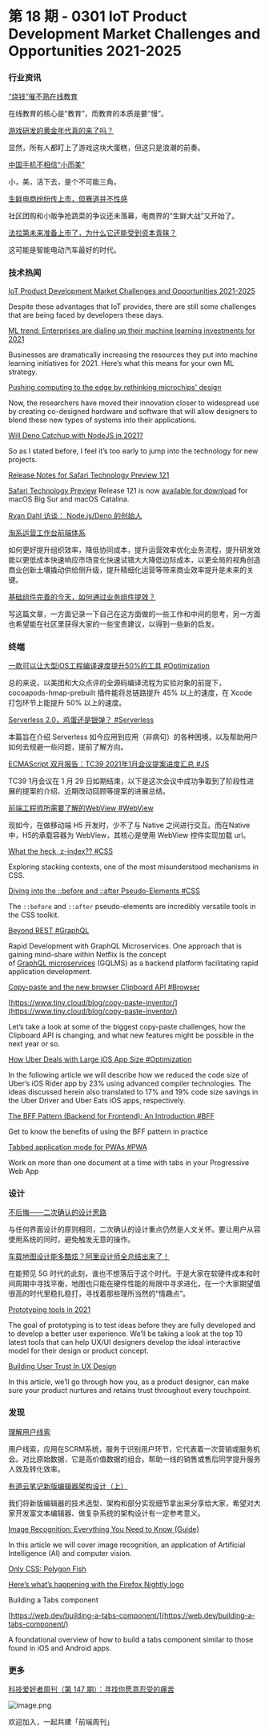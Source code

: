 # 第 18 期 - 0301 IoT Product Development Market Challenges and Opportunities 2021-2025
### 行业资讯
[“烧钱”催不熟在线教育](https://mp.weixin.qq.com/s/HID_5_83F3omEXzm8_bz7Q)

在线教育的核心是“教育”，而教育的本质是要“慢”。 

[游戏研发的黄金年代真的来了吗？](https://mp.weixin.qq.com/s/DlT4jwF-j6gzj_I3J9QYEA)

显然，所有人都盯上了游戏这块大蛋糕，但这只是浪潮的前奏。

[中国手机不相信“小而美”](https://mp.weixin.qq.com/s/rmqgSaciasFDAKYTIjp8IQ)

小，美，活下去，是个不可能三角。

[生鲜电商纷纷传上市，但赛道并不性感](https://mp.weixin.qq.com/s/aZOBYDN5oIRX6BtPvItzzw)

社区团购和小贩争抢蔬菜的争议还未落幕，电商界的“生鲜大战”又开始了。

[法拉第未来准备上市了，为什么它还能受到资本青睐？](http://www.geekpark.net/news/274255)

这可能是智能电动汽车最好的时代。


### 技术热闻
[IoT Product Development Market Challenges and Opportunities 2021-2025](https://iotbusinessnews.com/2021/02/24/78101-iot-product-development-market-challenges-and-opportunities-2021-2025/)

Despite these advantages that IoT provides, there are still some challenges that are being faced by developers these days.

[ML trend: Enterprises are dialing up their machine learning investments for 2021](https://algorithmia.com/blog/ml-trend-enterprises-are-dialing-up-their-machine-learning-investments-for-2021)

Businesses are dramatically increasing the resources they put into machine learning initiatives for 2021. Here’s what this means for your own ML strategy.

[Pushing computing to the edge by rethinking microchips' design](https://www.sciencedaily.com/releases/2021/02/210224143612.htm)

Now, the researchers have moved their innovation closer to widespread use by creating co-designed hardware and software that will allow designers to blend these new types of systems into their applications.

[Will Deno Catchup with NodeJS in 2021?](https://blog.bitsrc.io/will-deno-catchup-with-nodejs-in-2021-7ab758429647)

So as I stated before, I feel it’s too early to jump into the technology for new projects.

[Release Notes for Safari Technology Preview 121](https://webkit.org/blog/11555/release-notes-for-safari-technology-preview-121/)

[Safari Technology Preview](https://webkit.org/blog/6017/introducing-safari-technology-preview/) Release 121 is now [available for download](https://webkit.org/downloads/) for macOS Big Sur and macOS Catalina.

[Ryan Dahl 访谈： Node.js/Deno 的创始人](https://mp.weixin.qq.com/s/Ect6ZVAoJ0-i1F8aVeqlcA)


[淘系运营工作台前端体系](https://mp.weixin.qq.com/s/czCotMCdUdRhvkye9mFXbw)

如何更好提升组织效率，降低协同成本，提升运营效率优化业务流程，提升研发效能以更低成本快速响应市场变化快速试错大大降低边际成本，以更全局的视角创造商业创新土壤撬动供给侧升级，提升精细化运营等带来商业效率提升是未来的关键。

[基础组件完善的今天，如何通过业务组件提效？](https://mp.weixin.qq.com/s/OKsEDJ6r9MPSNi91S757cg)

写这篇文章，一方面记录一下自己在这方面做的一些工作和中间的思考，另一方面也希望能在社区里获得大家的一些宝贵建议，以得到一些新的启发。

### 终端
[一款可以让大型iOS工程编译速度提升50%的工具 #Optimization](https://tech.meituan.com/2021/02/25/cocoapods-hmap-prebuilt.html)

总的来说，以美团和大众点评的全源码编译流程为实验对象的前提下，cocoapods-hmap-prebuilt 插件能将总链路提升 45% 以上的速度，在 Xcode 打包环节上能提升 50% 以上的速度。

[Serverless 2.0，鸡蛋还是银弹？ #Serverless](https://mp.weixin.qq.com/s/CLlQgj2kCvDAym88kLILIA)

本篇旨在介绍 Serverless 如今应用到应用（非病句）的各种困境，以及帮助用户如何去规避一些问题，提前了解方向。

[ECMAScript 双月报告：TC39 2021年1月会议提案进度汇总 #JS](https://mp.weixin.qq.com/s/D3VdgiRRxeG6Un3HYU1Enw)

TC39 1月会议在 1 月 29 日如期结束，以下是这次会议中成功争取到了阶段性进展的提案的介绍、近期改动回顾等提案的进展总结。

[前端工程师所需要了解的WebView #WebView](https://mp.weixin.qq.com/s/PipKSnMQaTBhE5kSwG3DVQ)

现如今，在做移动端 H5 开发时，少不了与 Native 之间进行交互。而在Native中，H5的承载容器为 WebView，其核心是使用 WebView 控件实现加载 url。

[What the heck, z-index?? #CSS](https://www.joshwcomeau.com/css/stacking-contexts/)

Exploring stacking contexts, one of the most misunderstood mechanisms in CSS.

[Diving into the ::before and ::after Pseudo-Elements #CSS](https://codersblock.com/blog/diving-into-the-before-and-after-pseudo-elements)

The `::before` and `::after` pseudo-elements are incredibly versatile tools in the CSS toolkit.

[Beyond REST #GraphQL](https://netflixtechblog.com/beyond-rest-1b76f7c20ef6)

Rapid Development with GraphQL Microservices. One approach that is gaining mind-share within Netflix is the concept of [GraphQL](https://dev.to/mrfrontend/graphql-microservices-architecture-by-apollo-1m75)[ ](https://dev.to/mrfrontend/graphql-microservices-architecture-by-apollo-1m75)[microservices](https://dev.to/mrfrontend/graphql-microservices-architecture-by-apollo-1m75) (GQLMS) as a backend platform facilitating rapid application development.

[Copy-paste and the new browser Clipboard API #Browser](https://www.tiny.cloud/blog/new-async-clipboard-api/)


[https://www.tiny.cloud/blog/copy-paste-inventor/](https://www.tiny.cloud/blog/copy-paste-inventor/)

Let’s take a look at some of the biggest copy-paste challenges, how the Clipboard API is changing, and what new features might be possible in the next year or so.

[How Uber Deals with Large iOS App Size #Optimization](https://eng.uber.com/how-uber-deals-with-large-ios-app-size/)

In the following article we will describe how we reduced the code size of Uber’s iOS Rider app by 23% using advanced compiler technologies. The ideas discussed herein also translated to 17% and 19% code size savings in the Uber Driver and Uber Eats iOS apps, respectively.

[The BFF Pattern (Backend for Frontend): An Introduction #BFF](https://blog.bitsrc.io/bff-pattern-backend-for-frontend-an-introduction-e4fa965128bf)

Get to know the benefits of using the BFF pattern in practice

[Tabbed application mode for PWAs #PWA](https://web.dev/tabbed-application-mode/)

Work on more than one document at a time with tabs in your Progressive Web App

### 设计
[不后悔——二次确认的设计思路](https://mp.weixin.qq.com/s/CPqSjGoPJ8_lPnOBPClr6A)

与任何界面设计的原则相同，二次确认的设计重点仍然是人文关怀。要让用户从容使用系统的同时，避免触发无意的操作。

[车载地图设计能多酷炫？阿里设计师全总结出来了！](https://www.uisdc.com/map-design-3)

在能预见 5G 时代的此刻，谁也不想落后于这个时代。于是大家在软硬件成本和时间周期中寻找平衡，地图也只能在硬件性能的局限中寻求进化，在一个大家期望值很高的时代里稳扎稳打，寻找着那些理所当然的“情趣点”。

[Prototyping tools in 2021](https://uxplanet.org/prototyping-tools-in-2021-48bb0160ecc3)

The goal of prototyping is to test ideas before they are fully developed and to develop a better user experience. We’ll be taking a look at the top 10 latest tools that can help UX/UI designers develop the ideal interactive model for their design or product concept.

[Building User Trust In UX Design](https://www.smashingmagazine.com/2021/02/building-user-trust-in-ux-design/)

In this article, we’ll go through how you, as a product designer, can make sure your product nurtures and retains trust throughout every touchpoint.

### 发现
[理解用户线索](https://mp.weixin.qq.com/s/TQp13lY5olQ9gTgEnvqAPw)

用户线索，应用在SCRM系统，服务于识别用户环节，它代表着一次营销或服务机会。对比原始数据，它是高价值数据的组合。帮助一线的销售或售后同学提升服务人效及转化效率。

[有道云笔记新版编辑器架构设计（上）](https://zhuanlan.zhihu.com/p/345895871)

我们将新版编辑器的技术选型、架构和部分实现细节拿出来分享给大家，希望对大家开发富文本编辑器、做复杂系统的架构设计有一定参考意义。

[Image Recognition: Everything You Need to Know (Guide)](https://viso.ai/deep-learning/image-recognition/)

In this article we will cover image recognition, an application of Artificial Intelligence (AI) and computer vision.

[Only CSS: Polygon Fish](https://codepen.io/YusukeNakaya/pen/WNopRwX)


[Here’s what’s happening with the Firefox Nightly logo](https://hacks.mozilla.org/2021/02/heres-whats-happening-with-the-firefox-nightly-logo/)


Building a Tabs component


[https://web.dev/building-a-tabs-component/](https://web.dev/building-a-tabs-component/)

A foundational overview of how to build a tabs component similar to those found in iOS and Android apps.

### 更多
[科技爱好者周刊（第 147 期）：寻找你愿意忍受的痛苦](http://www.ruanyifeng.com/blog/2021/02/weekly-issue-147.html)

![image.png](https://cdn.nlark.com/yuque/0/2020/png/85771/1605930034828-7fc81343-651f-4a15-8465-eebe5a23cf61.png#align=left&display=inline&height=31&margin=%5Bobject%20Object%5D&name=image.png&originHeight=90&originWidth=2186&size=14325&status=done&style=none&width=746)


欢迎加入，一起共建「前端周刊」


